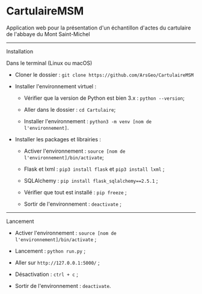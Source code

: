 # CartulaireMSM
Application web pour la présentation d'un échantillon d'actes du cartulaire de l'abbaye du Mont Saint-Michel

---

Installation

Dans le terminal (Linux ou macOS)

  * Cloner le dossier : ```git clone https://github.com/ArsGeo/CartulaireMSM```
  
  * Installer l'environnement virtuel :
  
    * Vérifier que la version de Python est bien 3.x : ```python --version```;
    
    * Aller dans le dossier : ```cd Cartulaire```;
    
    * Installer l'environnement : ```python3 -m venv [nom de l'environnement]```.
  
  * Installer les packages et librairies :
  
    * Activer l'environnement : ```source [nom de l'environnement]/bin/activate```;
    
    * Flask et lxml : ```pip3 install flask``` et ```pip3 install lxml``` ;
    
    * SQLAlchemy : ```pip install flask_sqlalchemy==2.5.1``` ;
    
    * Vérifier que tout est installé : ```pip freeze``` ;
    
    * Sortir de l'environnement : ```deactivate``` ;

---

Lancement
  
  * Activer l'environnement : ```source [nom de l'environnement]/bin/activate``` ;
    
  * Lancement : ```python run.py``` ;
    
  * Aller sur ```http://127.0.0.1:5000/``` ;
    
  * Désactivation : ```ctrl + c``` ;
    
  * Sortir de l'environnement : ```deactivate```.
